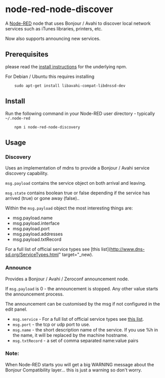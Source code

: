 node-red-node-discover
======================

A <a href="http://nodered.org" target="_new">Node-RED</a> node that uses Bonjour
 / Avahi to discover local network services such as iTunes libraries, printers, etc.

Now also supports announcing new services.

Prerequisites
-------------

please read the [install instructions](https://www.npmjs.com/package/mdns) for the underlying npm.

For Debian / Ubuntu this requires installing

        sudo apt-get install libavahi-compat-libdnssd-dev

Install
-------

Run the following command in your Node-RED user directory - typically `~/.node-red`

        npm i node-red-node-discovery

Usage
-----

### Discovery

Uses an implementation of mdns to provide a Bonjour / Avahi
service discovery capability.

`msg.payload` contains the service object on both arrival and leaving.

`msg.state` contains boolean true or false depending if the service has arrived (true) or gone away (false)..

Within the `msg.payload` object the most interesting things are:

 * msg.payload.name
 * msg.payload.interface
 * msg.payload.port
 * msg.payload.addresses
 * msg.payload.txtRecord

For a full list of official service types see [this list](http://www.dns-sd.org/ServiceTypes.html" target="_new).

### Announce

Provides a Bonjour / Avahi / Zeroconf announcement node.

If `msg.payload` is 0 - the announcement is stopped. Any other value starts the announcement process.

The announcement can be customised by the msg if not configured in the edit panel.

 - `msg.service` - For a full list of official service types see <a href="http://www.dns-sd.org/ServiceTypes.html" target="_new">this list</a>.
 - `msg.port` - the tcp or udp port to use.
 - `msg.name` - the short description name of the service. If you use %h in the name, it will be replaced by the machine hostname.
 - `msg.txtRecord` - a set of comma separated name:value pairs

### Note:

When Node-RED starts you will get a big WARNING message about the Bonjour Compatibility layer... this is just a warning so don't worry.
